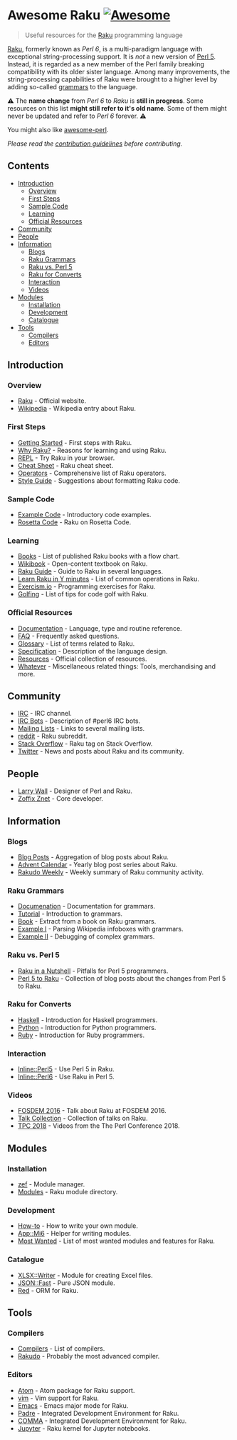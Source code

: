 <!--lint disable double-link-->

# Awesome Raku [![Awesome](https://awesome.re/badge.svg)](https://awesome.re)

> Useful resources for the [Raku](https://raku.org/) programming language

[Raku](https://en.wikipedia.org/wiki/Raku_(programming_language)), formerly known as *Perl 6*, is a multi-paradigm language with exceptional string-processing support.
It is *not* a new version of [Perl 5](https://en.wikipedia.org/wiki/Perl).
Instead, it is regarded as a new member of the Perl family breaking compatibility with its older sister language.
Among many improvements, the string-processing capabilities of Raku were brought to a higher level by adding so-called [grammars](https://docs.raku.org/language/grammar_tutorial) to the language.

:warning: The **name change** from *Perl 6* to *Raku* is **still in progress**. Some resources on this list **might still refer to it's old name**. Some of them might never be updated and refer to *Perl 6* forever. :warning:

You might also like [awesome-perl](https://github.com/hachiojipm/awesome-perl).

*Please read the [contribution guidelines](contributing.md) before contributing.*

## Contents

<!-- START doctoc generated TOC please keep comment here to allow auto update -->
<!-- DON'T EDIT THIS SECTION, INSTEAD RE-RUN doctoc TO UPDATE -->

- [Introduction](#introduction)
  - [Overview](#overview)
  - [First Steps](#first-steps)
  - [Sample Code](#sample-code)
  - [Learning](#learning)
  - [Official Resources](#official-resources)
- [Community](#community)
- [People](#people)
- [Information](#information)
  - [Blogs](#blogs)
  - [Raku Grammars](#raku-grammars)
  - [Raku vs. Perl 5](#raku-vs-perl-5)
  - [Raku for Converts](#raku-for-converts)
  - [Interaction](#interaction)
  - [Videos](#videos)
- [Modules](#modules)
  - [Installation](#installation)
  - [Development](#development)
  - [Catalogue](#catalogue)
- [Tools](#tools)
  - [Compilers](#compilers)
  - [Editors](#editors)

<!-- END doctoc generated TOC please keep comment here to allow auto update -->

## Introduction

### Overview

- [Raku](https://raku.org/) - Official website.
- [Wikipedia](https://en.wikipedia.org/wiki/Raku_(programming_language)) - Wikipedia entry about Raku.

### First Steps

- [Getting Started](https://raku.org/getting-started/) - First steps with Raku.
- [Why Raku?](https://docs.raku.org/language/faq.html#Why_should_I_learn_Raku?_What's_so_great_about_it?) - Reasons for learning and using Raku.
- [REPL](https://glot.io/new/raku) - Try Raku in your browser.
- [Cheat Sheet](https://github.com/Raku/mu/blob/master/docs/Perl6/Cheatsheet/cheatsheet.txt) - Raku cheat sheet.
- [Operators](https://www.ozonehouse.com/mark/periodic/) - Comprehensive list of Raku operators.
- [Style Guide](https://github.com/scriptkitties/perl6-style-guide) - Suggestions about formatting Raku code.

### Sample Code

- [Example Code](http://examples.perl6.org/) - Introductory code examples.
- [Rosetta Code](https://rosettacode.org/wiki/Category:Raku) - Raku on Rosetta Code.

### Learning

- [Books](https://perl6book.com/) - List of published Raku books with a flow chart.
- [Wikibook](https://en.wikibooks.org/wiki/Raku_Programming) - Open-content textbook on Raku.
- [Raku Guide](https://raku.guide/) - Guide to Raku in several languages.
- [Learn Raku in Y minutes](https://learnxinyminutes.com/docs/raku/) - List of common operations in Raku.
- [Exercism.io](https://exercism.io/tracks/raku) - Programming exercises for Raku.
- [Golfing](https://github.com/AlexDaniel/raku-golf-cheatsheet) - List of tips for code golf with Raku.

### Official Resources

- [Documentation](https://docs.raku.org/) - Language, type and routine reference.
- [FAQ](https://docs.raku.org/language/faq) - Frequently asked questions.
- [Glossary](https://docs.raku.org/language/glossary) - List of terms related to Raku.
- [Specification](https://raku.org/specification/) - Description of the language design.
- [Resources](https://raku.org/resources/) - Official collection of resources.
- [Whatever](https://raku.org/whatever/) - Miscellaneous related things: Tools, merchandising and more.

## Community

- [IRC](https://webchat.freenode.net/?channels=#perl6) - IRC channel.
- [IRC Bots](https://perl6.org/community/irc) - Description of #perl6 IRC bots.
- [Mailing Lists](https://perl6.org/community/) - Links to several mailing lists.
- [reddit](https://www.reddit.com/r/perl6/) - Raku subreddit.
- [Stack Overflow](https://stackoverflow.com/tags/perl6/info) - Raku tag on Stack Overflow.
- [Twitter](https://twitter.com/perl6org) - News and posts about Raku and its community.

## People

- [Larry Wall](https://en.wikipedia.org/wiki/Larry_Wall) - Designer of Perl and Raku.
- [Zoffix Znet](https://twitter.com/zoffix) - Core developer.

## Information

### Blogs

- [Blog Posts](http://pl6anet.org/) - Aggregation of blog posts about Raku.
- [Advent Calendar](https://perl6advent.wordpress.com/) - Yearly blog post series about Raku.
- [Rakudo Weekly](https://rakudoweekly.blog/) - Weekly summary of Raku community activity.

### Raku Grammars

- [Documenation](https://docs.raku.org/language/grammars.html) - Documentation for grammars.
- [Tutorial](https://docs.raku.org/language/grammar_tutorial) - Introduction to grammars.
- [Book](https://perl6advent.wordpress.com/2017/12/04/day-08-parsing-with-grammars-book-extract/) - Extract from a book on Raku grammars.
- [Example I](https://perl6advent.wordpress.com/2017/12/13/day13-mining-wikipedia-with-perl-6/) - Parsing Wikipedia infoboxes with grammars.
- [Example II](https://perl6advent.wordpress.com/2017/12/14/day-14-the-little-match-girl-building-and-testing-big-grammars-in-perl-6/) - Debugging of complex grammars.

### Raku vs. Perl 5

- [Raku in a Nutshell](https://docs.raku.org/language/5to6-nutshell) - Pitfalls for Perl 5 programmers.
- [Perl 5 to Raku](https://perlgeek.de/en/article/5-to-6) - Collection of blog posts about the changes from Perl 5 to Raku.

### Raku for Converts

- [Haskell](https://docs.raku.org/language/haskell-to-p6) - Introduction for Haskell programmers.
- [Python](https://docs.raku.org/language/py-nutshell) - Introduction for Python programmers.
- [Ruby](https://docs.raku.org/language/rb-nutshell) - Introduction for Ruby programmers.

### Interaction

- [Inline::Perl5](https://github.com/niner/Inline-Perl5) - Use Perl 5 in Raku.
- [Inline::Perl6](https://github.com/niner/Inline-Perl6) - Use Raku in Perl 5.

### Videos 

- [FOSDEM 2016](https://www.youtube.com/watch?v=hR9UdvxMAbo) - Talk about Raku at FOSDEM 2016.
- [Talk Collection](https://www.youtube.com/user/Perl6Now) - Collection of talks on Raku.
- [TPC 2018](https://www.youtube.com/user/yapcna) - Videos from the The Perl Conference 2018.

## Modules

### Installation

- [zef](https://github.com/ugexe/zef) - Module manager.
- [Modules](https://modules.raku.org/) - Raku module directory.

### Development

- [How-to](https://docs.raku.org/language/modules) - How to write your own module.
- [App::Mi6](https://github.com/skaji/mi6) - Helper for writing modules.
- [Most Wanted](https://github.com/Raku/raku-most-wanted) - List of most wanted modules and features for Raku.

### Catalogue

- [XLSX::Writer](https://github.com/evanmiller/XLSX-Writer) - Module for creating Excel files.
- [JSON::Fast](https://github.com/timo/json_fast) - Pure JSON module.
- [Red](https://github.com/FCO/Red) - ORM for Raku.

## Tools

### Compilers

- [Compilers](https://raku.org/compilers/) - List of compilers.
- [Rakudo](http://rakudo.org/) - Probably the most advanced compiler.

### Editors

- [Atom](https://atom.io/packages/language-perl6) - Atom package for Raku support.
- [vim](https://github.com/Raku/vim-raku) - Vim support for Raku.
- [Emacs](https://github.com/Raku/raku-mode) - Emacs major mode for Raku.
- [Padre](http://padre.perlide.org/) - Integrated Development Environment for Raku. 
- [COMMA](http://www.commaide.com/) - Integrated Development Environment for Raku.
- [Jupyter](https://github.com/bduggan/p6-jupyter-kernel) - Raku kernel for Jupyter notebooks.
